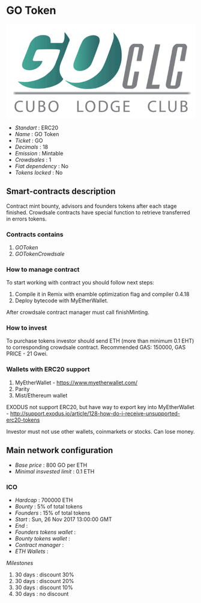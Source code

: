 <p align="center">
  <h1> GO Token</h1>
  <img src="./logo.png">
</p>


* _Standart_        : ERC20
* _Name_            : GO Token
* _Ticket_          : GO
* _Decimals_        : 18
* _Emission_        : Mintable
* _Crowdsales_      : 1
* _Fiat dependency_ : No
* _Tokens locked_   : No

## Smart-contracts description

Contract mint bounty, advisors and founders tokens after each stage finished. 
Crowdsale contracts have special function to retrieve transferred in errors tokens.

### Contracts contains
1. _GOToken_ 
2. _GOTokenCrowdsale_

### How to manage contract
To start working with contract you should follow next steps:
1. Compile it in Remix with enamble optimization flag and compiler 0.4.18
2. Deploy bytecode with MyEtherWallet. 

After crowdsale contract manager must call finishMinting. 

### How to invest
To purchase tokens investor should send ETH (more than minimum 0.1 EHT) to corresponding crowdsale contract.
Recommended GAS: 150000, GAS PRICE - 21 Gwei.

### Wallets with ERC20 support
1. MyEtherWallet - https://www.myetherwallet.com/
2. Parity 
3. Mist/Ethereum wallet

EXODUS not support ERC20, but have way to export key into MyEtherWallet - http://support.exodus.io/article/128-how-do-i-receive-unsupported-erc20-tokens

Investor must not use other wallets, coinmarkets or stocks. Can lose money.

## Main network configuration

* _Base price_                 : 800 GO per ETH
* _Minimal insvested limit_    : 0.1 ETH

### ICO
* _Hardcap_                    : 700000 ETH
* _Bounty_                     : 5% of total tokens
* _Founders_                   : 15% of total tokens
* _Start_                      : Sun, 26 Nov 2017 13:00:00 GMT 
* _End_                        : 
* _Founders tokens wallet_     : 
* _Bounty tokens wallet_       : 
* _Contract manager_           : 
* _ETH Wallets_                : 

_Milestones_

1. 30 days                     : discount 30%
2. 30 days                     : discount 20%
3. 30 days                     : discount 10%
3. 30 days                     : no discount


